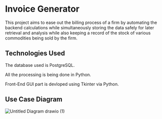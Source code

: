 # Invoice Generator

This project aims to ease out the billing process of a firm by automating the backend calculations while simultaneously storing the data safely for later retrieval and analysis while also keeping a record of the stock of various commodities being sold by the firm.


## Technologies Used

 The database used is PostgreSQL. 
 
 All the processing is being done in Python.
 
 Front-End GUI part is devloped using Tkinter via Python.


## Use Case Diagram
![Untitled Diagram drawio (1)](https://user-images.githubusercontent.com/100020772/181682970-d3c76950-1ba4-431e-837c-34198a8efcaa.png)

